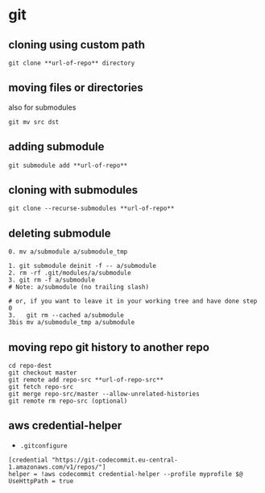 # git
## cloning using custom path 
```
git clone **url-of-repo** directory
```
## moving  files or directories
also for submodules
```
git mv src dst
```
## adding submodule 
```
git submodule add **url-of-repo**
```
## cloning with submodules 
```
git clone --recurse-submodules **url-of-repo**
```
## deleting submodule
```
0. mv a/submodule a/submodule_tmp

1. git submodule deinit -f -- a/submodule    
2. rm -rf .git/modules/a/submodule
3. git rm -f a/submodule
# Note: a/submodule (no trailing slash)

# or, if you want to leave it in your working tree and have done step 0
3.   git rm --cached a/submodule
3bis mv a/submodule_tmp a/submodule
```
## moving repo git history to another repo 
```
cd repo-dest
git checkout master
git remote add repo-src **url-of-repo-src**
git fetch repo-src
git merge repo-src/master --allow-unrelated-histories
git remote rm repo-src (optional)
```
## aws credential-helper
- `.gitconfigure`
```
[credential "https://git-codecommit.eu-central-1.amazonaws.com/v1/repos/"]
helper = !aws codecommit credential-helper --profile myprofile $@
UseHttpPath = true
```
